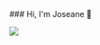 <!--
**joseanepalhares/joseanepalhares** is a ✨ _special_ ✨ repository because its `README.md` (this file) appears on your GitHub profile.

Here are some ideas to get you started:

- 🔭 I’m currently working on ...
- 🌱 I’m currently learning ...
- 👯 I’m looking to collaborate on ...
- 🤔 I’m looking for help with ...
- 💬 Ask me about ...
- 📫 How to reach me: ...
- 😄 Pronouns: ...
- ⚡ Fun fact: ...
--> ### Hi, I'm Joseane 👋  
  <a href="https://www.linkedin.com/in/joseanepalhares/"><img src="https://img.icons8.com/fluent/48/000000/linkedin.png"/></a> 
